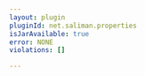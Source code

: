 ```yaml
---
layout: plugin
pluginId: net.saliman.properties
isJarAvailable: true
error: NONE
violations: []

---
```

